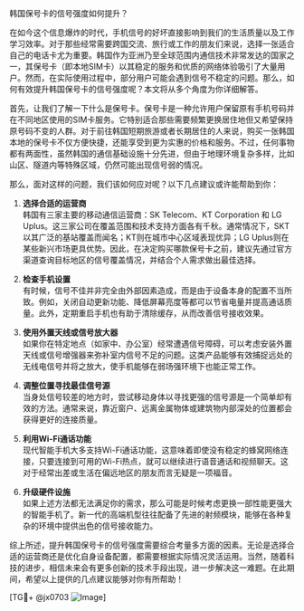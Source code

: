 韩国保号卡的信号强度如何提升？

在如今这个信息爆炸的时代，手机信号的好坏直接影响到我们的生活质量以及工作学习效率。对于那些经常需要跨国交流、旅行或工作的朋友们来说，选择一张适合自己的电话卡尤为重要。韩国作为亚洲乃至全球范围内通信技术非常发达的国家之一，其保号卡（即本地SIM卡）以其稳定的服务和优质的网络体验吸引了大量用户。然而，在实际使用过程中，部分用户可能会遇到信号不稳定的问题。那么，如何有效提升韩国保号卡的信号强度呢？本文将从多个角度为你详细解答。

首先，让我们了解一下什么是保号卡。保号卡是一种允许用户保留原有手机号码并在不同地区使用的SIM卡服务。它特别适合那些需要频繁更换居住地但又希望保持原号码不变的人群。对于前往韩国短期旅游或者长期居住的人来说，购买一张韩国本地的保号卡不仅方便快捷，还能享受到更为实惠的价格和服务。不过，任何事物都有两面性，虽然韩国的通信基础设施十分先进，但由于地理环境复杂多样，比如山区、隧道内等特殊区域，仍然可能出现信号弱的情况。

那么，面对这样的问题，我们该如何应对呢？以下几点建议或许能帮助到你：

1. **选择合适的运营商**  
   韩国有三家主要的移动通信运营商：SK Telecom、KT Corporation 和 LG Uplus。这三家公司在覆盖范围和技术支持方面各有千秋。通常情况下，SKT以其广泛的基站覆盖而闻名；KT则在城市中心区域表现优异；LG Uplus则在某些新兴市场更具优势。因此，在决定购买哪款保号卡之前，建议先通过官方渠道查询目标地区的信号覆盖情况，并结合个人需求做出最佳选择。

2. **检查手机设置**  
   有时候，信号不佳并非完全由外部因素造成，而是由于设备本身的配置不当所致。例如，关闭自动更新功能、降低屏幕亮度等都可以节省电量并提高通话质量。此外，定期重启手机也有助于清除缓存，从而改善信号接收效果。

3. **使用外置天线或信号放大器**  
   如果你在特定地点（如家中、办公室）经常遭遇信号障碍，可以考虑安装外置天线或信号增强器来弥补室内信号不足的问题。这类产品能够有效捕捉远处的无线电信号并将之放大，使手机能够在弱场强环境下也能正常工作。

4. **调整位置寻找最佳信号源**  
   当身处信号较差的地方时，尝试移动身体以寻找更强的信号源是一个简单却有效的方法。通常来说，靠近窗户、远离金属物体或建筑物内部深处的位置都会获得更好的连接质量。

5. **利用Wi-Fi通话功能**  
   现代智能手机大多支持Wi-Fi通话功能，这意味着即使没有稳定的蜂窝网络连接，只要连接到可用的Wi-Fi热点，就可以继续进行语音通话和视频聊天。这对于经常出差或生活在偏远地区的朋友而言无疑是一项福音。

6. **升级硬件设施**  
   如果上述方法都无法满足你的需求，那么可能是时候考虑更换一部性能更强大的智能手机了。新一代的高端机型往往配备了先进的射频模块，能够在各种复杂的环境中提供出色的信号接收能力。

综上所述，提升韩国保号卡的信号强度需要综合考量多方面的因素。无论是选择合适的运营商还是优化自身设备配置，都需要根据实际情况灵活运用。当然，随着科技的进步，相信未来会有更多创新的技术手段出现，进一步解决这一难题。在此期间，希望以上提供的几点建议能够对你有所帮助！

[TG💪+ @jx0703 ![Image](https://github.com/user-attachments/assets/dbca1d08-cadb-493c-b0ec-ad6f7a83f270)]